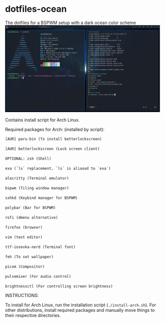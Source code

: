 # dotfiles-ocean
The dotfiles for a BSPWM setup with a dark ocean color scheme
![Screenshot](oceanrice.png)

Contains install script for Arch Linux.

Required packages for Arch: (installed by script):

	[AUR] paru-bin (To install betterlockscreen)
	
	[AUR] betterlockscreen (Lock screen client)
	
	OPTIONAL: zsh (Shell)
	
	exa (`ls` replacement, `ls` is aliased to `exa`)
	
	alacritty (Terminal emulator)

	bspwm (Tiling window manager)
	
	sxhkd (Keybind manager for BSPWM)

	polybar (Bar for BSPWM)

	rofi (dmenu alternative)

	firefox (browser)

	vim (text editor)

	ttf-iosevka-nerd (Terminal font)

	feh (To set wallpaper)

	picom (Compositor)

	pulsemixer (For audio control)

	brightnessctl (For controlling screen brightness)


INSTRUCTIONS:

To install for Arch Linux, run the installation script (`./install-arch.sh`). For other distributions, install required packages and manually move things to their respective directories.
